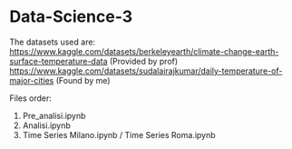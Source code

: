 # Data-Science-3
The datasets used are:
https://www.kaggle.com/datasets/berkeleyearth/climate-change-earth-surface-temperature-data (Provided by prof)
https://www.kaggle.com/datasets/sudalairajkumar/daily-temperature-of-major-cities (Found by me)

Files order:
1) Pre_analisi.ipynb
2) Analisi.ipynb
3) Time Series Milano.ipynb / Time Series Roma.ipynb

